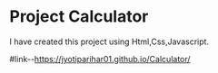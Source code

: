 # Project Calculator


I have created this project using Html,Css,Javascript.



#link--https://jyotiparihar01.github.io/Calculator/
